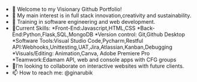 - 👋 Welcome to my Visionary Github Portfolio!
- 👀 My main interest is in full stack innovation,creativity and sustainability.
- 🌱 Training in software engineering and web development.
- 🌈Current Skills:
*Front-End:Javascript,HTML,CSS
*Back-End:Python,Flask,SQL,MongoDB
*Version control: Git,Github Desktop
*Software Tools:Visual Studio Code,Pycharm,Restful API:Webhooks,Unittesting,UAT,Jira,Atlassian,Kanban,Debugging
*Visuals/Editing: Animation,Canva, Adobe Premiere Pro
*Teamwork:Edamam API, web and console apps with CFG groups
- 📸I’m looking to collaborate on interactive websites with future clients.
- 📫 How to reach me: @ginarubik 

<!---
ginarubik/ginarubik is a ✨ special ✨ repository because its `README.md` (this file) appears on your GitHub profile.
You can click the Preview link to take a look at your changes.
--->

